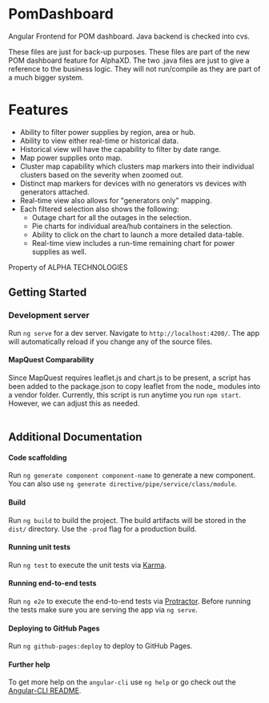 # PomDashboard

Angular Frontend for POM dashboard. Java backend is checked into cvs.

These files are just for back-up purposes. These files are part of the new POM dashboard feature for AlphaXD.
The two .java files are just to give a reference to the business logic.
They will not run/compile as they are part of a much bigger system.

# Features
* Ability to filter power supplies by region, area or hub.
* Ability to view either real-time or historical data.
* Historical view will have the capability to filter by date range.
* Map power supplies onto map.
* Cluster map capability which clusters map markers into their individual clusters based on the severity when zoomed out.
* Distinct map markers for devices with no generators vs devices with generators attached. 
* Real-time view also allows for "generators only" mapping.
* Each filtered selection also shows the following:
    * Outage chart for all the outages in the selection.
    * Pie charts for individual area/hub containers in the selection.
    * Ability to click on the chart to launch a more detailed data-table.
    * Real-time view includes a run-time remaining chart for power supplies as well.

Property of ALPHA TECHNOLOGIES

## Getting Started

### Development server
Run `ng serve` for a dev server. Navigate to `http://localhost:4200/`.
The app will automatically reload if you change any of the source files.

#### MapQuest Comparability
Since MapQuest requires leaflet.js and chart.js to be present, a script has been added to the package.json to copy
leaflet from the node_ modules into a vendor folder. Currently, this script is run anytime you run `npm start`.
However, we can adjust this as needed.
<br><br>
## Additional Documentation
#### Code scaffolding
Run `ng generate component component-name` to generate a new component. You can also use `ng generate directive/pipe/service/class/module`.

#### Build

Run `ng build` to build the project. The build artifacts will be stored in the `dist/` directory. Use the `-prod` flag for a production build.

#### Running unit tests

Run `ng test` to execute the unit tests via [Karma](https://karma-runner.github.io).

#### Running end-to-end tests

Run `ng e2e` to execute the end-to-end tests via [Protractor](http://www.protractortest.org/).
Before running the tests make sure you are serving the app via `ng serve`.

#### Deploying to GitHub Pages

Run `ng github-pages:deploy` to deploy to GitHub Pages.

#### Further help

To get more help on the `angular-cli` use `ng help` or go check out the [Angular-CLI README](https://github.com/angular/angular-cli/blob/master/README.md).

